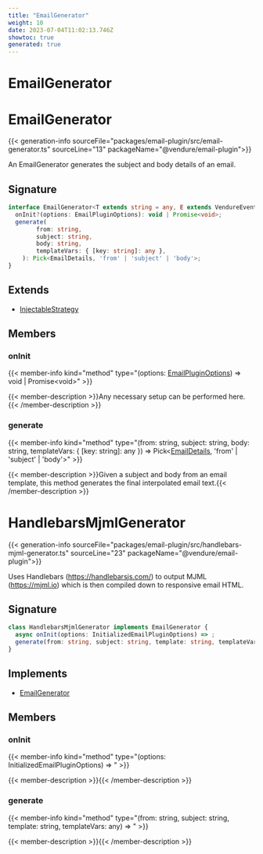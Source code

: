 ```yaml
---
title: "EmailGenerator"
weight: 10
date: 2023-07-04T11:02:13.746Z
showtoc: true
generated: true
---
```

<!-- This file was generated from the Vendure source. Do not modify. Instead, re-run the "docs:build" script -->

# EmailGenerator
<div class="symbol">


# EmailGenerator

{{< generation-info sourceFile="packages/email-plugin/src/email-generator.ts" sourceLine="13" packageName="@vendure/email-plugin">}}

An EmailGenerator generates the subject and body details of an email.

## Signature

```TypeScript
interface EmailGenerator<T extends string = any, E extends VendureEvent = any> extends InjectableStrategy {
  onInit?(options: EmailPluginOptions): void | Promise<void>;
  generate(
        from: string,
        subject: string,
        body: string,
        templateVars: { [key: string]: any },
    ): Pick<EmailDetails, 'from' | 'subject' | 'body'>;
}
```
## Extends

 * <a href='/typescript-api/common/injectable-strategy#injectablestrategy'>InjectableStrategy</a>


## Members

### onInit

{{< member-info kind="method" type="(options: <a href='/typescript-api/core-plugins/email-plugin/email-plugin-options#emailpluginoptions'>EmailPluginOptions</a>) => void | Promise&#60;void&#62;"  >}}

{{< member-description >}}Any necessary setup can be performed here.{{< /member-description >}}

### generate

{{< member-info kind="method" type="(from: string, subject: string, body: string, templateVars: { [key: string]: any }) => Pick&#60;<a href='/typescript-api/core-plugins/email-plugin/email-plugin-types#emaildetails'>EmailDetails</a>, 'from' | 'subject' | 'body'&#62;"  >}}

{{< member-description >}}Given a subject and body from an email template, this method generates the final
interpolated email text.{{< /member-description >}}


</div>
<div class="symbol">


# HandlebarsMjmlGenerator

{{< generation-info sourceFile="packages/email-plugin/src/handlebars-mjml-generator.ts" sourceLine="23" packageName="@vendure/email-plugin">}}

Uses Handlebars (https://handlebarsjs.com/) to output MJML (https://mjml.io) which is then
compiled down to responsive email HTML.

## Signature

```TypeScript
class HandlebarsMjmlGenerator implements EmailGenerator {
  async onInit(options: InitializedEmailPluginOptions) => ;
  generate(from: string, subject: string, template: string, templateVars: any) => ;
}
```
## Implements

 * <a href='/typescript-api/core-plugins/email-plugin/email-generator#emailgenerator'>EmailGenerator</a>


## Members

### onInit

{{< member-info kind="method" type="(options: InitializedEmailPluginOptions) => "  >}}

{{< member-description >}}{{< /member-description >}}

### generate

{{< member-info kind="method" type="(from: string, subject: string, template: string, templateVars: any) => "  >}}

{{< member-description >}}{{< /member-description >}}


</div>
